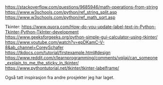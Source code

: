 
https://stackoverflow.com/questions/9685946/math-operations-from-string
https://www.w3schools.com/python/ref_string_split.asp
https://www.w3schools.com/python/ref_math_sqrt.asp

Tkinter:
https://www.quora.com/How-do-you-update-label-text-in-Python-Tkinter-Python-TkInter-development
https://www.geeksforgeeks.org/python-simple-gui-calculator-using-tkinter/
https://www.youtube.com/watch?v=epDKamC-V-8&ab_channel=CoreySchafer
https://tkdocs.com/tutorial/firstexample.html#design
https://www.reddit.com/r/learnprogramming/comments/vqijaj/can_someone_explain_to_me_the_sticky_in_tkinter/
https://www.pythontutorial.net/tkinter/tkinter-labelframe/

Også tatt inspirasjon fra andre prosjekter jeg har laget.